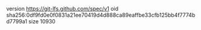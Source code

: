 version https://git-lfs.github.com/spec/v1
oid sha256:0df9fd0e0f0831a21ee70419d4d888ca89eaffbe33cfb125bb4f7774bd7799a1
size 10930
